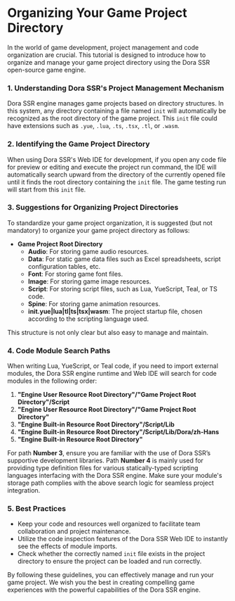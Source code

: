 # Organizing Your Game Project Directory

In the world of game development, project management and code organization are crucial. This tutorial is designed to introduce how to organize and manage your game project directory using the Dora SSR open-source game engine.

### 1. Understanding Dora SSR's Project Management Mechanism

Dora SSR engine manages game projects based on directory structures. In this system, any directory containing a file named `init` will automatically be recognized as the root directory of the game project. This `init` file could have extensions such as `.yue`, `.lua`, `.ts`, `.tsx`, `.tl`, or `.wasm`.

### 2. Identifying the Game Project Directory

When using Dora SSR's Web IDE for development, if you open any code file for preview or editing and execute the project run command, the IDE will automatically search upward from the directory of the currently opened file until it finds the root directory containing the `init` file. The game testing run will start from this `init` file.

### 3. Suggestions for Organizing Project Directories

To standardize your game project organization, it is suggested (but not mandatory) to organize your game project directory as follows:

- **Game Project Root Directory**
  - **Audio**: For storing game audio resources.
  - **Data**: For static game data files such as Excel spreadsheets, script configuration tables, etc.
  - **Font**: For storing game font files.
  - **Image**: For storing game image resources.
  - **Script**: For storing script files, such as Lua, YueScript, Teal, or TS code.
  - **Spine**: For storing game animation resources.
  - **init.yue|lua|tl|ts|tsx|wasm**: The project startup file, chosen according to the scripting language used.

This structure is not only clear but also easy to manage and maintain.

### 4. Code Module Search Paths

When writing Lua, YueScript, or Teal code, if you need to import external modules, the Dora SSR engine runtime and Web IDE will search for code modules in the following order:

1. **"Engine User Resource Root Directory"/"Game Project Root Directory"/Script**
2. **"Engine User Resource Root Directory"/"Game Project Root Directory"**
3. **"Engine Built-in Resource Root Directory"/Script/Lib**
4. **"Engine Built-in Resource Root Directory"/Script/Lib/Dora/zh-Hans**
5. **"Engine Built-in Resource Root Directory"**

For path **Number 3**, ensure you are familiar with the use of Dora SSR’s supportive development libraries. Path **Number 4** is mainly used for providing type definition files for various statically-typed scripting languages interfacing with the Dora SSR engine. Make sure your module's storage path complies with the above search logic for seamless project integration.

### 5. Best Practices

- Keep your code and resources well organized to facilitate team collaboration and project maintenance.
- Utilize the code inspection features of the Dora SSR Web IDE to instantly see the effects of module imports.
- Check whether the correctly named `init` file exists in the project directory to ensure the project can be loaded and run correctly.

By following these guidelines, you can effectively manage and run your game project. We wish you the best in creating compelling game experiences with the powerful capabilities of the Dora SSR engine.
